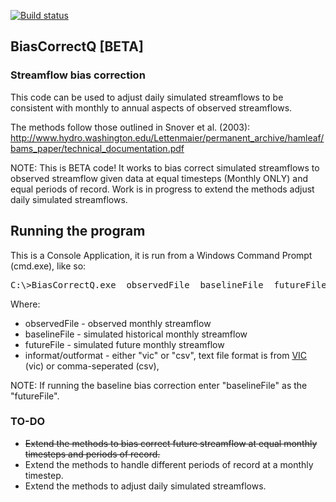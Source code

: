 [![Build status](https://ci.appveyor.com/api/projects/status/g0gdqfjjmfgnrskj?svg=true)](https://ci.appveyor.com/project/blounsbury36183/biascorrectq)


## BiasCorrectQ [BETA]
### Streamflow bias correction
This code can be used to adjust daily simulated streamflows to be consistent with monthly to annual aspects of observed streamflows.

The methods follow those outlined in Snover et al. (2003):
http://www.hydro.washington.edu/Lettenmaier/permanent_archive/hamleaf/bams_paper/technical_documentation.pdf

NOTE: This is BETA code! It works to bias correct simulated streamflows to observed streamflow given data at equal timesteps (Monthly ONLY) and equal periods of record. Work is in progress to extend the methods adjust daily simulated streamflows.

## Running the program
This is a Console Application, it is run from a Windows Command Prompt (cmd.exe), like so:

<pre>C:\>BiasCorrectQ.exe  observedFile  baselineFile  futureFile  informat  outformat</pre>

Where:
* observedFile - observed monthly streamflow
* baselineFile - simulated historical monthly streamflow
* futureFile - simulated future monthly streamflow
* informat/outformat - either "vic" or "csv", text file format is from [VIC](http://www.hydro.washington.edu/Lettenmaier/Models/VIC/index.shtml) (vic) or comma-seperated (csv),

NOTE: If running the baseline bias correction enter "baselineFile" as the "futureFile".

### TO-DO
* ~~Extend the methods to bias correct future streamflow at equal monthly timesteps and periods of record.~~
* Extend the methods to handle different periods of record at a monthly timestep.
* Extend the methods to adjust daily simulated streamflows.
